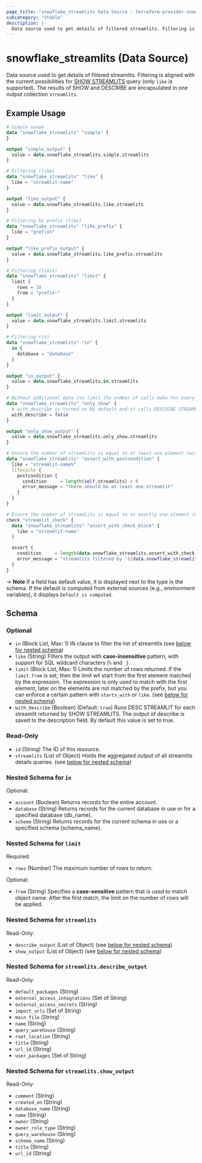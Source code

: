 ```yaml
---
page_title: "snowflake_streamlits Data Source - terraform-provider-snowflake"
subcategory: "Stable"
description: |-
  Data source used to get details of filtered streamlits. Filtering is aligned with the current possibilities for SHOW STREAMLITS https://docs.snowflake.com/en/sql-reference/sql/show-streamlits query (only like is supported). The results of SHOW and DESCRIBE are encapsulated in one output collection streamlits.
---
```


# snowflake_streamlits (Data Source)

Data source used to get details of filtered streamlits. Filtering is aligned with the current possibilities for [SHOW STREAMLITS](https://docs.snowflake.com/en/sql-reference/sql/show-streamlits) query (only `like` is supported). The results of SHOW and DESCRIBE are encapsulated in one output collection `streamlits`.

## Example Usage

```terraform
# Simple usage
data "snowflake_streamlits" "simple" {
}

output "simple_output" {
  value = data.snowflake_streamlits.simple.streamlits
}

# Filtering (like)
data "snowflake_streamlits" "like" {
  like = "streamlit-name"
}

output "like_output" {
  value = data.snowflake_streamlits.like.streamlits
}

# Filtering by prefix (like)
data "snowflake_streamlits" "like_prefix" {
  like = "prefix%"
}

output "like_prefix_output" {
  value = data.snowflake_streamlits.like_prefix.streamlits
}

# Filtering (limit)
data "snowflake_streamlits" "limit" {
  limit {
    rows = 10
    from = "prefix-"
  }
}

output "limit_output" {
  value = data.snowflake_streamlits.limit.streamlits
}

# Filtering (in)
data "snowflake_streamlits" "in" {
  in {
    database = "database"
  }
}

output "in_output" {
  value = data.snowflake_streamlits.in.streamlits
}

# Without additional data (to limit the number of calls make for every found streamlit)
data "snowflake_streamlits" "only_show" {
  # with_describe is turned on by default and it calls DESCRIBE STREAMLIT for every streamlit found and attaches its output to streamlits.*.describe_output field
  with_describe = false
}

output "only_show_output" {
  value = data.snowflake_streamlits.only_show.streamlits
}

# Ensure the number of streamlits is equal to at least one element (with the use of postcondition)
data "snowflake_streamlits" "assert_with_postcondition" {
  like = "streamlit-name%"
  lifecycle {
    postcondition {
      condition     = length(self.streamlits) > 0
      error_message = "there should be at least one streamlit"
    }
  }
}

# Ensure the number of streamlits is equal to at exactly one element (with the use of check block)
check "streamlit_check" {
  data "snowflake_streamlits" "assert_with_check_block" {
    like = "streamlit-name"
  }

  assert {
    condition     = length(data.snowflake_streamlits.assert_with_check_block.streamlits) == 1
    error_message = "streamlits filtered by '${data.snowflake_streamlits.assert_with_check_block.like}' returned ${length(data.snowflake_streamlits.assert_with_check_block.streamlits)} streamlits where one was expected"
  }
}
```

-> **Note** If a field has default value, it is displayed next to the type in the schema. If the default is computed from external sources (e.g., environment variables), it displays `Default is computed`.

<!-- schema generated by tfplugindocs -->
## Schema

### Optional

- `in` (Block List, Max: 1) IN clause to filter the list of streamlits (see [below for nested schema](#nestedblock--in))
- `like` (String) Filters the output with **case-insensitive** pattern, with support for SQL wildcard characters (`%` and `_`).
- `limit` (Block List, Max: 1) Limits the number of rows returned. If the `limit.from` is set, then the limit wll start from the first element matched by the expression. The expression is only used to match with the first element, later on the elements are not matched by the prefix, but you can enforce a certain pattern with `starts_with` or `like`. (see [below for nested schema](#nestedblock--limit))
- `with_describe` (Boolean) (Default: `true`) Runs DESC STREAMLIT for each streamlit returned by SHOW STREAMLITS. The output of describe is saved to the description field. By default this value is set to true.

### Read-Only

- `id` (String) The ID of this resource.
- `streamlits` (List of Object) Holds the aggregated output of all streamlits details queries. (see [below for nested schema](#nestedatt--streamlits))

<a id="nestedblock--in"></a>
### Nested Schema for `in`

Optional:

- `account` (Boolean) Returns records for the entire account.
- `database` (String) Returns records for the current database in use or for a specified database (db_name).
- `schema` (String) Returns records for the current schema in use or a specified schema (schema_name).


<a id="nestedblock--limit"></a>
### Nested Schema for `limit`

Required:

- `rows` (Number) The maximum number of rows to return.

Optional:

- `from` (String) Specifies a **case-sensitive** pattern that is used to match object name. After the first match, the limit on the number of rows will be applied.


<a id="nestedatt--streamlits"></a>
### Nested Schema for `streamlits`

Read-Only:

- `describe_output` (List of Object) (see [below for nested schema](#nestedobjatt--streamlits--describe_output))
- `show_output` (List of Object) (see [below for nested schema](#nestedobjatt--streamlits--show_output))

<a id="nestedobjatt--streamlits--describe_output"></a>
### Nested Schema for `streamlits.describe_output`

Read-Only:

- `default_packages` (String)
- `external_access_integrations` (Set of String)
- `external_access_secrets` (String)
- `import_urls` (Set of String)
- `main_file` (String)
- `name` (String)
- `query_warehouse` (String)
- `root_location` (String)
- `title` (String)
- `url_id` (String)
- `user_packages` (Set of String)


<a id="nestedobjatt--streamlits--show_output"></a>
### Nested Schema for `streamlits.show_output`

Read-Only:

- `comment` (String)
- `created_on` (String)
- `database_name` (String)
- `name` (String)
- `owner` (String)
- `owner_role_type` (String)
- `query_warehouse` (String)
- `schema_name` (String)
- `title` (String)
- `url_id` (String)
